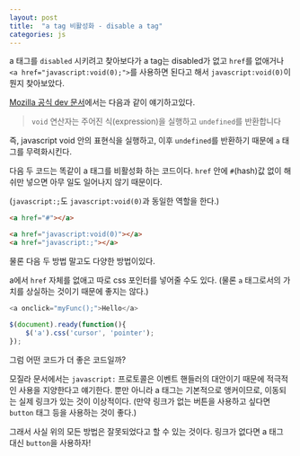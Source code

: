 ```yaml
---
layout: post 
title:  "a tag 비활성화 - disable a tag"
categories: js
---
```


a 태그를 `disabled` 시키려고 찾아보다가 a tag는 disabled가 없고 `href`를 없애거나 `<a href="javascript:void(0);">`를 사용하면 된다고 해서 `javascript:void(0)`이 뭔지 찾아보았다.

[Mozilla 공식 dev 문서](https://developer.mozilla.org/ko/docs/Web/JavaScript/Reference/Operators/void)에서는 다음과 같이 얘기하고있다.

> `void` 연산자는 주어진 식(expression)을 실행하고 `undefined`를 반환합니다

즉, javascript void 안의 표현식을 실행하고, 이후 `undefined`를 반환하기 때문에 `a` 태그를 무력화시킨다.

다음 두 코드는 똑같이 a 태그를 비활성화 하는 코드이다. `href` 안에 `#`(hash)값 없이 해쉬만 넣으면 아무 일도 일어나지 않기 때문이다.

(`javascript:;`도 `javascript:void(0)`과 동일한 역할을 한다.)

```html
<a href="#"></a>

<a href="javascript:void(0)"></a>
<a href="javascript:;"></a>
```

물론 다음 두 방법 말고도 다양한 방법이있다. 

a에서 `href` 자체를 없애고 따로 css 포인터를 넣어줄 수도 있다. (물론 `a` 태그로서의 가치를 상실하는 것이기 때문에 좋지는 않다.)

```javascript
<a onclick="myFunc();">Hello</a>

$(document).ready(function(){
    $('a').css('cursor', 'pointer');
});
```


그럼 어떤 코드가 더 좋은 코드일까?

모질라 문서에서는 `javascript:` 프로토콜은 이벤트 핸들러의 대안이기 때문에 적극적인 사용을 지양한다고 얘기한다. 뿐만 아니라 a 태그는 기본적으로 앵커이므로, 이동되는 실제 링크가 있는 것이 이상적이다.
(만약 링크가 없는 버튼을 사용하고 싶다면 `button` 태그 등을 사용하는 것이 좋다.)

그래서 사실 위의 모든 방법은 잘못되었다고 할 수 있는 것이다. 링크가 없다면 a 태그 대신 `button`을 사용하자!
